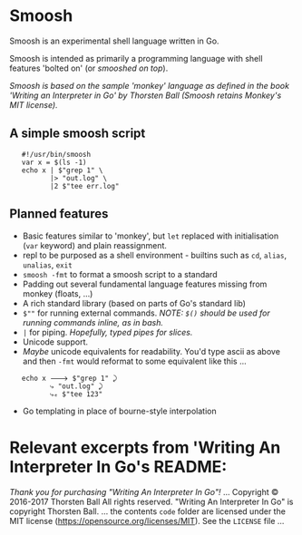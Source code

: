 # Smoosh

Smoosh is an experimental shell language written in Go. 

Smoosh is intended as primarily a programming language with shell features 'bolted on' (or _smooshed on top_).

_Smoosh is based on the sample 'monkey' language as defined in the book 'Writing an Interpreter in Go' by Thorsten Ball (Smoosh retains Monkey's MIT license)._

## A simple smoosh script

```
   #!/usr/bin/smoosh
   var x = $(ls -1)
   echo x | $"grep 1" \
          |> "out.log" \
          |2 $"tee err.log"
```

## Planned features

* Basic features similar to 'monkey', but `let` replaced with initialisation (`var` keyword) and plain reassignment.
* repl to be purposed as a shell environment - builtins such as `cd`, `alias`, `unalias`, `exit`
* `smoosh -fmt` to format a smoosh script to a standard
* Padding out several fundamental language features missing from monkey (floats, …)
* A rich standard library (based on parts of Go's standard lib)
* `$""` for running external commands. _NOTE: `$()` should be used for running commands inline, as in bash._
* `|` for piping. _Hopefully, typed pipes for slices._
* Unicode support.
* _Maybe_ unicode equivalents for readability. You'd type ascii as above and then `-fmt` would reformat to some equivalent like this ...
```
   echo x 🡒 $"grep 1" ⤸
          ⤷ "out.log" ⤸
          ⤷ₑ $"tee 123"
```
* Go templating in place of bourne-style interpolation

# Relevant excerpts from 'Writing An Interpreter In Go's README:

_Thank you for purchasing "Writing An Interpreter In Go"!_
… 
Copyright © 2016-2017 Thorsten Ball
All rights reserved.
"Writing An Interpreter In Go" is copyright Thorsten Ball.
… 
the contents `code` folder are licensed under the MIT license
(https://opensource.org/licenses/MIT). See the `LICENSE` file 
… 

